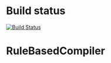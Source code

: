 # Build status
[![Build Status](https://travis-ci.com/martinzimmermann/RuleBasedCompiler.svg?token=TH8fEQpua4UUMFbwvzXX&branch=master)](https://travis-ci.com/martinzimmermann/RuleBasedCompiler)

# RuleBasedCompiler
